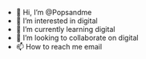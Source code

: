 - 👋 Hi, I’m @Popsandme
- 👀 I’m interested in digital 
- 🌱 I’m currently learning digital 
- 💞️ I’m looking to collaborate on digital 
- 📫 How to reach me email 

<!---
Popsandme/Popsandme is a ✨ special ✨ repository because its `README.md` (this file) appears on your GitHub profile.
You can click the Preview link to take a look at your changes.
--->
